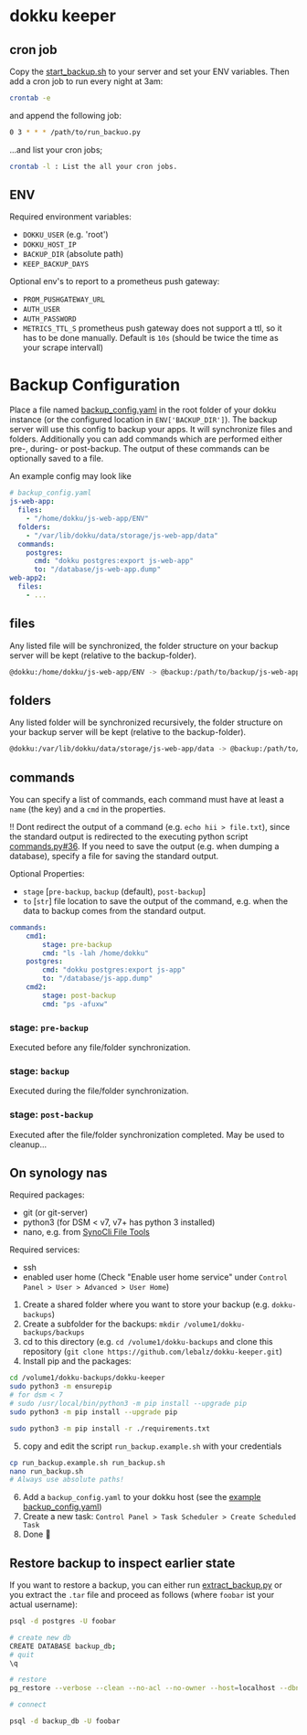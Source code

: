 # dokku keeper

## cron job

Copy the [start_backup.sh](start_backup.sh) to your server and set your ENV variables. Then add a cron job to run every night at 3am:

```sh
crontab -e
```

and append the following job:

```sh
0 3 * * * /path/to/run_backuo.py
```

...and list your cron jobs;
```sh
crontab -l : List the all your cron jobs.
```

## ENV
Required environment variables:
- `DOKKU_USER` (e.g. 'root')
- `DOKKU_HOST_IP`
- `BACKUP_DIR` (absolute path)
- `KEEP_BACKUP_DAYS`

Optional env's to report to a prometheus push gateway:
- `PROM_PUSHGATEWAY_URL`
- `AUTH_USER`
- `AUTH_PASSWORD`
- `METRICS_TTL_S` prometheus push gateway does not support a ttl, so it has to be done manually. Default is `10s` (should be twice the time as your scrape intervall)

# Backup Configuration

Place a file named [backup_config.yaml](backup_config.yaml) in the root folder of your dokku instance (or the configured location in `ENV['BACKUP_DIR']`). The backup server will use this config to backup your apps. It will synchronize files and folders. Additionally you can add commands which are performed either pre-, during- or post-backup. The output of these commands can be optionally saved to a file.

An example config may look like

```yaml
# backup_config.yaml
js-web-app:
  files:
    - "/home/dokku/js-web-app/ENV"
  folders:
    - "/var/lib/dokku/data/storage/js-web-app/data"
  commands:
    postgres:
      cmd: "dokku postgres:export js-web-app"
      to: "/database/js-web-app.dump"
web-app2:
  files:
    - ...
```

## files

Any listed file will be synchronized, the folder structure on your backup server will be kept (relative to the backup-folder).

```sh
@dokku:/home/dokku/js-web-app/ENV -> @backup:/path/to/backup/js-web-app/backup-2021-04-30/home/dokku/js-web-app/ENV
```

## folders

Any listed folder will be synchronized recursively, the folder structure on your backup server will be kept (relative to the backup-folder).

```sh
@dokku:/var/lib/dokku/data/storage/js-web-app/data -> @backup:/path/to/backup/js-web-app/backup-2021-04-30/var/lib/dokku/data/storage/js-web-app/data
```

## commands
You can specify a list of commands, each command must have at least a `name` (the key) and a `cmd` in the properties.

!! Dont redirect the output of a command (e.g. `echo hii > file.txt`), since the standard output is redirected to the executing python script [commands.py#36](https://github.com/lebalz/dokku-keeper/blob/main/lib/command.py#L36). If you need to save the output (e.g. when dumping a database), specify a file for saving the standard output.

Optional Properties:
- `stage` [`pre-backup`, `backup` (default), `post-backup`]
- `to` [`str`] file location to save the output of the command, e.g. when the data to backup comes from the standard output.

```yaml
commands:
    cmd1:
        stage: pre-backup
        cmd: "ls -lah /home/dokku"
    postgres:
        cmd: "dokku postgres:export js-app"
        to: "/database/js-app.dump"
    cmd2:
        stage: post-backup
        cmd: "ps -afuxw"
```

### stage: `pre-backup`
Executed before any file/folder synchronization.
### stage: `backup`
Executed during the file/folder synchronization.
### stage: `post-backup`
Executed after the file/folder synchronization completed. May be used to cleanup...




## On synology nas

Required packages:
- git (or git-server)
- python3 (for DSM < v7, v7+ has python 3 installed)
- nano, e.g. from [SynoCli File Tools](https://think.unblog.ch/en/how-to-install-nano-on-synology-nas/)

Required services:
- ssh
- enabled user home (Check "Enable user home service" under `Control Panel > User > Advanced > User Home`)

1. Create a shared folder where you want to store your backup (e.g. `dokku-backups`)
2. Create a subfolder for the backups: `mkdir /volume1/dokku-backups/backups`
3. cd to this directory (e.g. `cd /volume1/dokku-backups` and clone this repository (`git clone https://github.com/lebalz/dokku-keeper.git`)
4. Install pip and the packages:
```sh
cd /volume1/dokku-backups/dokku-keeper
sudo python3 -m ensurepip
# for dsm < 7
# sudo /usr/local/bin/python3 -m pip install --upgrade pip
sudo python3 -m pip install --upgrade pip

sudo python3 -m pip install -r ./requirements.txt
```
5. copy and edit the script `run_backup.example.sh` with your credentials
```sh
cp run_backup.example.sh run_backup.sh
nano run_backup.sh
# Always use absolute paths!
```
6. Add a `backup_config.yaml` to your dokku host (see the [example backup_config.yaml](backup_config.yaml))
7. Create a new task: `Control Panel > Task Scheduler > Create Scheduled Task`
8. Done 🎊



## Restore backup to inspect earlier state

If you want to restore a backup, you can either run [extract_backup.py](extract_backup.py) or you extract the `.tar` file and proceed as follows (where `foobar` ist your actual username):

```bash
psql -d postgres -U foobar

# create new db
CREATE DATABASE backup_db;
# quit
\q

# restore
pg_restore --verbose --clean --no-acl --no-owner --host=localhost --dbname=backup_db --username=foobar backup.dump

# connect

psql -d backup_db -U foobar
```